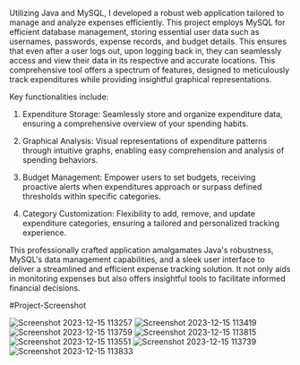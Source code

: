 Utilizing Java and MySQL, I developed a robust web application tailored to manage and analyze expenses efficiently. This project employs MySQL for efficient database management, storing essential user data such as usernames, passwords, expense records, and budget details. This ensures that even after a user logs out, upon logging back in, they can seamlessly access and view their data in its respective and accurate locations. This comprehensive tool offers a spectrum of features, designed to meticulously track expenditures while providing insightful graphical representations.

Key functionalities include:

1. Expenditure Storage: Seamlessly store and organize expenditure data, ensuring a comprehensive overview of your spending habits.

2. Graphical Analysis: Visual representations of expenditure patterns through intuitive graphs, enabling easy comprehension and analysis of spending behaviors.

3. Budget Management: Empower users to set budgets, receiving proactive alerts when expenditures approach or surpass defined thresholds within specific categories.

4. Category Customization: Flexibility to add, remove, and update expenditure categories, ensuring a tailored and personalized tracking experience.

This professionally crafted application amalgamates Java's robustness, MySQL's data management capabilities, and a sleek user interface to deliver a streamlined and efficient expense tracking solution. It not only aids in monitoring expenses but also offers insightful tools to facilitate informed financial decisions.






#Project-Screenshot

![Screenshot 2023-12-15 113257](https://github.com/Shivangi917/ExpenseTracker/assets/132935093/f2b294c8-3c52-4851-9466-c45aab4179cc)
![Screenshot 2023-12-15 113419](https://github.com/Shivangi917/ExpenseTracker/assets/132935093/5f7e3978-9a83-4d49-969f-6dd6b8b49e97)
![Screenshot 2023-12-15 113759](https://github.com/Shivangi917/ExpenseTracker/assets/132935093/5542c0df-9be6-4000-9d6a-e6ba4bc5f6d3)
![Screenshot 2023-12-15 113815](https://github.com/Shivangi917/ExpenseTracker/assets/132935093/57283451-ae31-42b4-8287-2c4c97c7248b)
![Screenshot 2023-12-15 113551](https://github.com/Shivangi917/ExpenseTracker/assets/132935093/fe8bdcf1-bde0-40ea-8fd6-f829d2db32c4)
![Screenshot 2023-12-15 113739](https://github.com/Shivangi917/ExpenseTracker/assets/132935093/da22e8f8-2050-4925-8b46-86fe1aca005a)
![Screenshot 2023-12-15 113833](https://github.com/Shivangi917/ExpenseTracker/assets/132935093/7e876890-00ab-4a7e-8354-0fb1fddf02cb)
